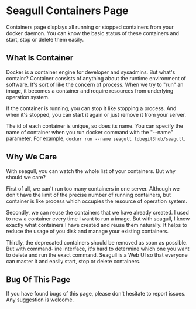
# Seagull Containers Page

Containers page displays all running or stopped containers from your docker daemon. You can know the basic status of these containers and start, stop or delete them easily.

## What Is Container

Docker is a container engine for developer and sysadmins. But what's containr? Container consists of anything about the runtime environment of software. It's sort of like the concern of process. When we try to "run" an image, it becomes a container and require resources from underlying operation system.

If the container is running, you can stop it like stopping a process. And when it's stopped, you can start it again or just remove it from your server.

The id of each container is unique, so does its name. You can specify the name of container when you run docker command with the "--name" parameter. For example, `docker run --name seagull tobegit3hub/seagull`.

## Why We Care

With seagull, you can watch the whole list of your containers. But why should we care?

First of all, we can't run too many containers in one server. Although we don't have the limit of the precise number of running containers, but container is like process which occupies the resource of operation system.

Secondly, we can reuse the containers that we have already created. I used to new a container every time I want to run a image. But with seagull, I know exactly what containers I have created and reuse them naturally. It helps to reduce the usage of you disk and manage your existing containers.

Thirdly, the deprecated containers should be removed as soon as possible. But with command-line interface, it's hard to determine which one you want to delete and run the exact command. Seagull is a Web UI so that everyone can master it and easily start, stop or delete containers.

## Bug Of This Page

If you have found bugs of this page, please don't hesitate to report issues. Any suggestion is welcome.
